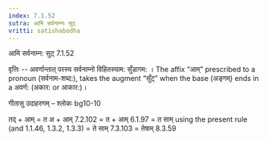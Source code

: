 ```yaml
---
index: 7.1.52
sutra: आमि सर्वनाम्नः सुट्
vritti: satishabodha
---
```



 आमि सर्वनाम्न: सुट् 7.1.52 


वृत्तिः -- अवर्णान्तात् परस्य सर्वनाम्नो विहितस्याम: सुँडागम: । The affix “आम्” prescribed to a pronoun (सर्वनाम-शब्द:), takes the augment “सुँट्” when the base (अङ्गम्) ends in a अवर्ण: (अकार: or आकार:)। 


गीतासु उदाहरणम् – श्लोकः bg10-10 


तद् + आम् = त अ + आम् 7.2.102 = त + आम् 6.1.97 = त साम् using the present rule (and 1.1.46, 1.3.2, 1.3.3) = ते साम् 7.3.103 = तेषाम् 8.3.59 



